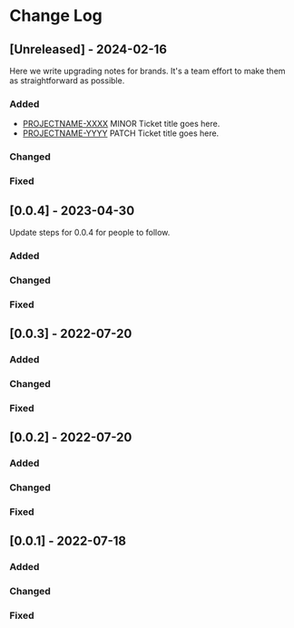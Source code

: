 # Change Log
 
## [Unreleased] - 2024-02-16
Here we write upgrading notes for brands. It's a team effort to make them as
straightforward as possible.
 
### Added
- [PROJECTNAME-XXXX](http://tickets.projectname.com/browse/PROJECTNAME-XXXX)
  MINOR Ticket title goes here.
- [PROJECTNAME-YYYY](http://tickets.projectname.com/browse/PROJECTNAME-YYYY)
  PATCH Ticket title goes here.
 
### Changed
 
### Fixed

 
## [0.0.4] - 2023-04-30
Update steps for 0.0.4 for people to follow.
 
### Added
 
### Changed
 
### Fixed

 
## [0.0.3] - 2022-07-20
 
### Added
   
### Changed
 
### Fixed

 
## [0.0.2] - 2022-07-20
 
### Added
   
### Changed
 
### Fixed

 
## [0.0.1] - 2022-07-18
 
### Added
   
### Changed
 
### Fixed
